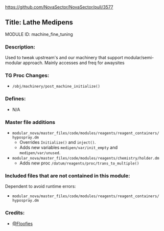 https://github.com/NovaSector/NovaSector/pull/3577

## Title: Lathe Medipens

MODULE ID: machine_fine_tuning

### Description:

Used to tweak upstream's and our machinery that support modular/semi-modular
approach. Mainly accesses and freq for awaysites

### TG Proc Changes:

- `/obj/machinery/post_machine_initialize()`

### Defines:

- N/A

### Master file additions

- `modular_nova/master_files/code/modules/reagents/reagent_containers/hypospray.dm`
  - Overrides `Initialize()` and `inject()`.
  - Adds new variables `medipen/var/init_empty` and `medipen/var/unused`.
- `modular_nova/master_files/code/modules/reagents/chemistry/holder.dm`
  - Adds new proc `/datum/reagents/proc/trans_to_multiple()`

### Included files that are not contained in this module:

Dependent to avoid runtime errors:

- `modular_nova/master_files/code/modules/reagents/reagent_containers/hypospray.dm`

### Credits:

- [@Floofies](https://github.com/Floofies)
